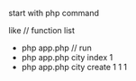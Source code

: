 start with php command

like
// function list
* php app.php
// run
* php app.php city index 1
* php app.php city create 1 1 1
